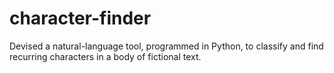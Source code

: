 # character-finder
Devised a natural-language tool, programmed in Python, to classify and find recurring characters in a body of fictional text.
